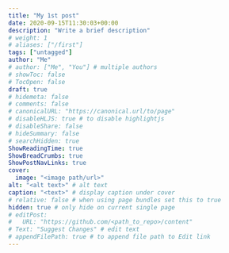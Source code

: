 ```yaml
---
title: "My 1st post"
date: 2020-09-15T11:30:03+00:00
description: "Write a brief description"
# weight: 1
# aliases: ["/first"]
tags: ["untagged"]
author: "Me"
# author: ["Me", "You"] # multiple authors
# showToc: false
# TocOpen: false
draft: true
# hidemeta: false
# comments: false
# canonicalURL: "https://canonical.url/to/page"
# disableHLJS: true # to disable highlightjs
# disableShare: false
# hideSummary: false
# searchHidden: true
ShowReadingTime: true
ShowBreadCrumbs: true
ShowPostNavLinks: true
cover:
  image: "<image path/url>"
alt: "<alt text>" # alt text
caption: "<text>" # display caption under cover
# relative: false # when using page bundles set this to true
hidden: true # only hide on current single page
# editPost:
#   URL: "https://github.com/<path_to_repo>/content"
# Text: "Suggest Changes" # edit text
# appendFilePath: true # to append file path to Edit link
---
```

  